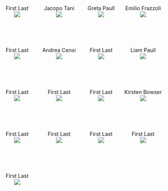 <div id="harshit_kurhana-roster" class="roster-person">
 <span class="name">First Last</span>
 <img src="harshit_kurhana.small.jpg"/>
  
  <style>
  div.roster-person {
      display: inline-block;
      width: 8em;
      height: 8em;
      text-align: center;
      float: left;
  }
  div.roster-person span.name {
      display: block;
  }
  div.roster-person img {
      max-width: 7em;
      max-height: 7em;
  }
  </style>
  
</div>



<div id="tani-roster" class="roster-person">
 <span class="name">Jacopo Tani</span>
 <img src="tani.small.jpg"/>
  
  <style>
  div.roster-person {
      display: inline-block;
      width: 8em;
      height: 8em;
      text-align: center;
      float: left;
  }
  div.roster-person span.name {
      display: block;
  }
  div.roster-person img {
      max-width: 7em;
      max-height: 7em;
  }
  </style>
  
</div>



<div id="greta-roster" class="roster-person">
 <span class="name">Greta Paull</span>
 <img src="greta.small.jpg"/>
  
  <style>
  div.roster-person {
      display: inline-block;
      width: 8em;
      height: 8em;
      text-align: center;
      float: left;
  }
  div.roster-person span.name {
      display: block;
  }
  div.roster-person img {
      max-width: 7em;
      max-height: 7em;
  }
  </style>
  
</div>



<div id="frazzoli-roster" class="roster-person">
 <span class="name">Emilio Frazzoli</span>
 <img src="frazzoli.small.jpg"/>
  
  <style>
  div.roster-person {
      display: inline-block;
      width: 8em;
      height: 8em;
      text-align: center;
      float: left;
  }
  div.roster-person span.name {
      display: block;
  }
  div.roster-person img {
      max-width: 7em;
      max-height: 7em;
  }
  </style>
  
</div>



<div id="lapandic_dzenan-roster" class="roster-person">
 <span class="name">First Last</span>
 <img src="lapandic_dzenan.small.jpg"/>
  
  <style>
  div.roster-person {
      display: inline-block;
      width: 8em;
      height: 8em;
      text-align: center;
      float: left;
  }
  div.roster-person span.name {
      display: block;
  }
  div.roster-person img {
      max-width: 7em;
      max-height: 7em;
  }
  </style>
  
</div>



<div id="censi-roster" class="roster-person">
 <span class="name">Andrea Censi</span>
 <img src="censi.small.jpg"/>
  
  <style>
  div.roster-person {
      display: inline-block;
      width: 8em;
      height: 8em;
      text-align: center;
      float: left;
  }
  div.roster-person span.name {
      display: block;
  }
  div.roster-person img {
      max-width: 7em;
      max-height: 7em;
  }
  </style>
  
</div>



<div id="jon_michaux-roster" class="roster-person">
 <span class="name">First Last</span>
 <img src="jon_michaux.small.jpg"/>
  
  <style>
  div.roster-person {
      display: inline-block;
      width: 8em;
      height: 8em;
      text-align: center;
      float: left;
  }
  div.roster-person span.name {
      display: block;
  }
  div.roster-person img {
      max-width: 7em;
      max-height: 7em;
  }
  </style>
  
</div>



<div id="paull-roster" class="roster-person">
 <span class="name">Liam Paull</span>
 <img src="paull.small.jpg"/>
  
  <style>
  div.roster-person {
      display: inline-block;
      width: 8em;
      height: 8em;
      text-align: center;
      float: left;
  }
  div.roster-person span.name {
      display: block;
  }
  div.roster-person img {
      max-width: 7em;
      max-height: 7em;
  }
  </style>
  
</div>



<div id="miguel_delaiglesia-roster" class="roster-person">
 <span class="name">First Last</span>
 <img src="miguel_delaiglesia.small.jpg"/>
  
  <style>
  div.roster-person {
      display: inline-block;
      width: 8em;
      height: 8em;
      text-align: center;
      float: left;
  }
  div.roster-person span.name {
      display: block;
  }
  div.roster-person img {
      max-width: 7em;
      max-height: 7em;
  }
  </style>
  
</div>



<div id="walter-roster" class="roster-person">
 <span class="name">First Last</span>
 <img src="walter.small.jpg"/>
  
  <style>
  div.roster-person {
      display: inline-block;
      width: 8em;
      height: 8em;
      text-align: center;
      float: left;
  }
  div.roster-person span.name {
      display: block;
  }
  div.roster-person img {
      max-width: 7em;
      max-height: 7em;
  }
  </style>
  
</div>



<div id="shiying_li-roster" class="roster-person">
 <span class="name">First Last</span>
 <img src="shiying_li.small.jpg"/>
  
  <style>
  div.roster-person {
      display: inline-block;
      width: 8em;
      height: 8em;
      text-align: center;
      float: left;
  }
  div.roster-person span.name {
      display: block;
  }
  div.roster-person img {
      max-width: 7em;
      max-height: 7em;
  }
  </style>
  
</div>



<div id="bowser-roster" class="roster-person">
 <span class="name">Kirsten Bowser</span>
 <img src="bowser.small.jpg"/>
  
  <style>
  div.roster-person {
      display: inline-block;
      width: 8em;
      height: 8em;
      text-align: center;
      float: left;
  }
  div.roster-person span.name {
      display: block;
  }
  div.roster-person img {
      max-width: 7em;
      max-height: 7em;
  }
  </style>
  
</div>



<div id="marco_erni-roster" class="roster-person">
 <span class="name">First Last</span>
 <img src="marco_erni.small.jpg"/>
  
  <style>
  div.roster-person {
      display: inline-block;
      width: 8em;
      height: 8em;
      text-align: center;
      float: left;
  }
  div.roster-person span.name {
      display: block;
  }
  div.roster-person img {
      max-width: 7em;
      max-height: 7em;
  }
  </style>
  
</div>



<div id="falcon_dai-roster" class="roster-person">
 <span class="name">First Last</span>
 <img src="falcon_dai.small.jpg"/>
  
  <style>
  div.roster-person {
      display: inline-block;
      width: 8em;
      height: 8em;
      text-align: center;
      float: left;
  }
  div.roster-person span.name {
      display: block;
  }
  div.roster-person img {
      max-width: 7em;
      max-height: 7em;
  }
  </style>
  
</div>



<div id="andrea_daniele-roster" class="roster-person">
 <span class="name">First Last</span>
 <img src="andrea_daniele.small.jpg"/>
  
  <style>
  div.roster-person {
      display: inline-block;
      width: 8em;
      height: 8em;
      text-align: center;
      float: left;
  }
  div.roster-person span.name {
      display: block;
  }
  div.roster-person img {
      max-width: 7em;
      max-height: 7em;
  }
  </style>
  
</div>



<div id="ercan_selcuk-roster" class="roster-person">
 <span class="name">First Last</span>
 <img src="ercan_selcuk.small.jpg"/>
  
  <style>
  div.roster-person {
      display: inline-block;
      width: 8em;
      height: 8em;
      text-align: center;
      float: left;
  }
  div.roster-person span.name {
      display: block;
  }
  div.roster-person img {
      max-width: 7em;
      max-height: 7em;
  }
  </style>
  
</div>



<div id="florian_golemo-roster" class="roster-person">
 <span class="name">First Last</span>
 <img src="florian_golemo.small.jpg"/>
  
  <style>
  div.roster-person {
      display: inline-block;
      width: 8em;
      height: 8em;
      text-align: center;
      float: left;
  }
  div.roster-person span.name {
      display: block;
  }
  div.roster-person img {
      max-width: 7em;
      max-height: 7em;
  }
  </style>
  
</div>



